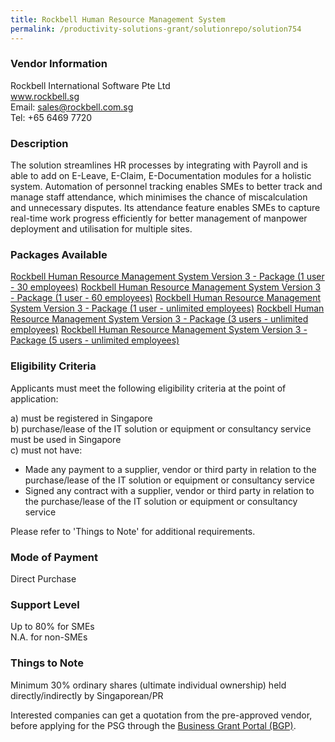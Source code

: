 ```yaml
---
title: Rockbell Human Resource Management System
permalink: /productivity-solutions-grant/solutionrepo/solution754
---
```


### Vendor Information
Rockbell International Software Pte Ltd<br>www.rockbell.sg<br>Email: sales@rockbell.com.sg<br>Tel: +65 6469 7720

### Description

The solution streamlines HR processes by integrating with Payroll and is able to add on E-Leave, E-Claim, E-Documentation modules for a holistic system. Automation of personnel tracking enables SMEs to better track and manage staff attendance, which minimises the chance of miscalculation and unnecessary disputes. Its attendance feature enables SMEs to capture real-time work progress efficiently for better management of manpower deployment and utilisation for multiple sites.

### Packages Available

<a href='https://www.gobusiness.gov.sg/images/psg/Rockbell_HRS_Annex_3_Part_1.pdf' target='_blank'>Rockbell Human Resource Management System Version 3 - Package (1 user - 30 employees)</a>
<a href='https://www.gobusiness.gov.sg/images/psg/Rockbell_HRS_Annex_3_Part_2.pdf' target='_blank'>Rockbell Human Resource Management System Version 3 - Package (1 user - 60 employees)</a>
<a href='https://www.gobusiness.gov.sg/images/psg/Rockbell_HRS_Annex_3_Part_3.pdf' target='_blank'>Rockbell Human Resource Management System Version 3 - Package (1 user - unlimited employees)</a>
<a href='https://www.gobusiness.gov.sg/images/psg/Rockbell_HRS_Annex_3_Part_4.pdf' target='_blank'>Rockbell Human Resource Management System Version 3 - Package (3 users - unlimited employees)</a>
<a href='https://www.gobusiness.gov.sg/images/psg/Rockbell_HRS_Annex_3_Part_5.pdf' target='_blank'>Rockbell Human Resource Management System Version 3 - Package (5 users - unlimited employees)</a>

### Eligibility Criteria

Applicants must meet the following eligibility criteria at the point of application:

a) must be registered in Singapore <br>
b) purchase/lease of the IT solution or equipment or consultancy service must be used in Singapore <br>
c) must not have:
- Made any payment to a supplier, vendor or third party in relation to the purchase/lease of the IT solution or equipment or consultancy service
- Signed any contract with a supplier, vendor or third party in relation to the purchase/lease of the IT solution or equipment or consultancy service

Please refer to 'Things to Note' for additional requirements.

### Mode of Payment
Direct Purchase

### Support Level
Up to 80% for SMEs <br>
N.A. for non-SMEs

### Things to Note
Minimum 30% ordinary shares (ultimate individual ownership) held directly/indirectly by Singaporean/PR

Interested companies can get a quotation from the pre-approved vendor, before applying for the PSG through the <a target='_blank' href='https://www.businessgrants.gov.sg/'>Business Grant Portal (BGP)</a>.
